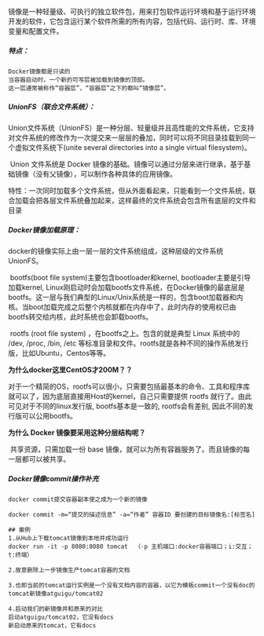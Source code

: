 ​		镜像是一种轻量级、可执行的独立软件包，用来打包软件运行环境和基于运行环境开发的软件，它包含运行某个软件所需的所有内容，包括代码、运行时、库、环境变量和配置文件。



##### 特点：

```
Docker镜像都是只读的
当容器启动时，一个新的可写层被加载到镜像的顶部。
这一层通常被称作“容器层”，“容器层”之下的都叫“镜像层”。
```



##### UnionFS（联合文件系统）：

​		Union文件系统（UnionFS）是一种分层、轻量级并且高性能的文件系统，它支持对文件系统的修改作为一次提交来一层层的叠加，同时可以将不同目录挂载到同一个虚拟文件系统下(unite several directories into a single virtual filesystem)。

​		Union 文件系统是 Docker 镜像的基础。镜像可以通过分层来进行继承，基于基础镜像（没有父镜像），可以制作各种具体的应用镜像。

特性：一次同时加载多个文件系统，但从外面看起来，只能看到一个文件系统，联合加载会把各层文件系统叠加起来，这样最终的文件系统会包含所有底层的文件和目录



##### Docker镜像加载原理：

​		docker的镜像实际上由一层一层的文件系统组成，这种层级的文件系统UnionFS。

​		bootfs(boot file system)主要包含bootloader和kernel, bootloader主要是引导加载kernel, Linux刚启动时会加载bootfs文件系统，在Docker镜像的最底层是bootfs。这一层与我们典型的Linux/Unix系统是一样的，包含boot加载器和内核。当boot加载完成之后整个内核就都在内存中了，此时内存的使用权已由bootfs转交给内核，此时系统也会卸载bootfs。

​		rootfs (root file system) ，在bootfs之上。包含的就是典型 Linux 系统中的 /dev, /proc, /bin, /etc 等标准目录和文件。rootfs就是各种不同的操作系统发行版，比如Ubuntu，Centos等等。





**为什么docker这里CentOS才200M？？**

​		对于一个精简的OS，rootfs可以很小，只需要包括最基本的命令、工具和程序库就可以了，因为底层直接用Host的kernel，自己只需要提供 rootfs 就行了。由此可见对于不同的linux发行版, bootfs基本是一致的, rootfs会有差别, 因此不同的发行版可以公用bootfs。

**为什么 Docker 镜像要采用这种分层结构呢？**

​		共享资源，只需加载一份 base 镜像，就可以为所有容器服务了。而且镜像的每一层都可以被共享。



##### Docker镜像commit操作补充

```shell
docker commit提交容器副本使之成为一个新的镜像

docker commit -m=“提交的描述信息” -a=“作者” 容器ID 要创建的目标镜像名:[标签名]

## 案例
1.从Hub上下载tomcat镜像到本地并成功运行
docker run -it -p 8080:8080 tomcat	（-p 主机端口:docker容器端口；i:交互；t:终端）

2.故意删除上一步镜像生产tomcat容器的文档

3.也即当前的tomcat运行实例是一个没有文档内容的容器，以它为模板commit一个没有doc的tomcat新镜像atguigu/tomcat02

4.启动我们的新镜像并和原来的对比
启动atguigu/tomcat02，它没有docs
新启动原来的tomcat，它有docs
```

